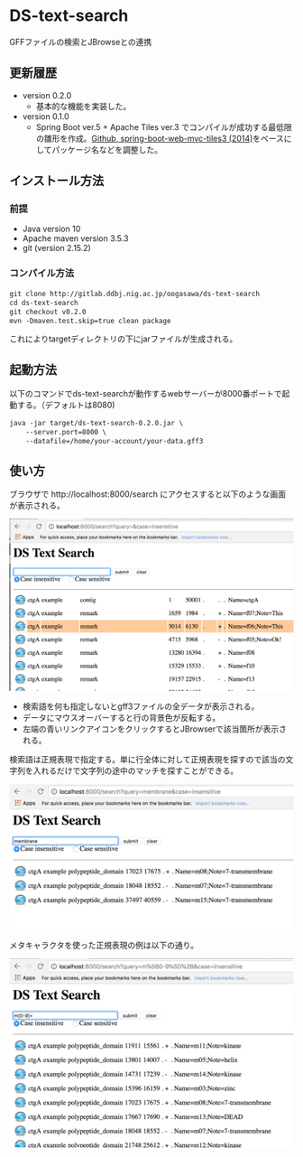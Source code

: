 # DS-text-search

GFFファイルの検索とJBrowseとの連携


## 更新履歴

- version 0.2.0
  - 基本的な機能を実装した。
- version 0.1.0 
  - Spring Boot ver.5 + Apache Tiles ver.3 でコンパイルが成功する最低限の雛形を作成。[Github, spring-boot-web-mvc-tiles3 (2014)](https://github.com/mmeany/spring-boot-web-mvc-tiles3)をベースにしてパッケージ名などを調整した。

## インストール方法

### 前提

- Java version 10
- Apache maven version 3.5.3
- git (version 2.15.2)

### コンパイル方法

	git clone http://gitlab.ddbj.nig.ac.jp/oogasawa/ds-text-search
	cd ds-text-search
	git checkout v0.2.0
	mvn -Dmaven.test.skip=true clean package
	
これによりtargetディレクトリの下にjarファイルが生成される。

## 起動方法

以下のコマンドでds-text-searchが動作するwebサーバーが8000番ポートで起動する。（デフォルトは8080)

    java -jar target/ds-text-search-0.2.0.jar \
	    --server.port=8000 \
		--datafile=/home/your-account/your-data.gff3





## 使い方

ブラウザで http://localhost:8000/search にアクセスすると以下のような画面が表示される。

![Screen001.png](docs/images/Screen001.png)

- 検索語を何も指定しないとgff3ファイルの全データが表示される。
- データにマウスオーバーすると行の背景色が反転する。
- 左端の青いリンクアイコンをクリックするとJBrowserで該当箇所が表示される。


検索語は正規表現で指定する。単に行全体に対して正規表現を探すので該当の文字列を入れるだけで文字列の途中のマッチを探すことができる。

![Screen002.png](docs/images/Screen002.png)


メタキャラクタを使った正規表現の例は以下の通り。

![Screen003.png](docs/images/Screen003.png)



